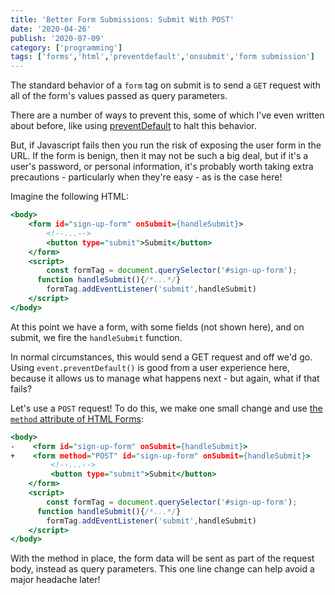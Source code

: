 ```yaml
---
title: 'Better Form Submissions: Submit With POST'
date: '2020-04-26'
publish: '2020-07-09'
category: ['programming']
tags: ['forms','html','preventdefault','onsubmit','form submission']
---
```

The standard behavior of a `form` tag on submit is to send a `GET` request with all of the form's values passed as query parameters.

There are a number of ways to prevent this, some of which I've even written about before, like using [preventDefault](https://stephencharlesweiss.com/blog/2019-01-04/better-form-submissions-with-event-preventdefault-and-htmlformelement-reset/) to halt this behavior.

But, if Javascript fails then you run the risk of exposing the user form in the URL. If the form is benign, then it may not be such a big deal, but if it's a user's password, or personal information, it's probably worth taking extra precautions - particularly when they're easy - as is the case here!

Imagine the following HTML:

```html:title=index.html
<body>
    <form id="sign-up-form" onSubmit={handleSubmit}>
		<!--...-->
 		<button type="submit">Submit</button>
    </form>
    <script>
		const formTag = document.querySelector('#sign-up-form');
      function handleSubmit(){/*...*/}
		formTag.addEventListener('submit',handleSubmit)
    </script>
</body>
```

At this point we have a form, with some fields (not shown here), and on submit, we fire the `handleSubmit` function.

In normal circumstances, this would send a GET request and off we'd go. Using `event.preventDefault()` is good from a user experience here, because it allows us to manage what happens next - but again, what if that fails?

Let's use a `POST` request! To do this, we make one small change and use [the `method` attribute of HTML Forms](https://developer.mozilla.org/en-US/docs/Web/HTML/Element/form): 
```diff:title=index.html
<body>
-    <form id="sign-up-form" onSubmit={handleSubmit}>
+    <form method="POST" id="sign-up-form" onSubmit={handleSubmit}>
		 <!--...-->
 		 <button type="submit">Submit</button>
    </form>
    <script>
		const formTag = document.querySelector('#sign-up-form');
      function handleSubmit(){/*...*/}
		formTag.addEventListener('submit',handleSubmit)
    </script>
</body>
```

With the method in place, the form data will be sent as part of the request body, instead as query parameters. This one line change can help avoid a major headache later!

